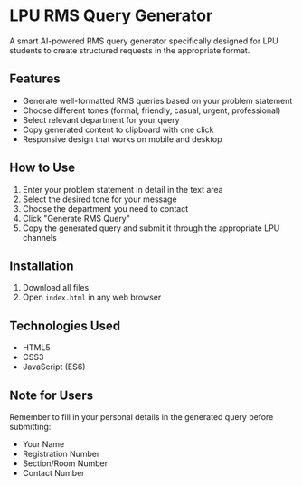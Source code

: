 # LPU RMS Query Generator

A smart AI-powered RMS query generator specifically designed for LPU students to create structured requests in the appropriate format.

## Features

- Generate well-formatted RMS queries based on your problem statement
- Choose different tones (formal, friendly, casual, urgent, professional)
- Select relevant department for your query
- Copy generated content to clipboard with one click
- Responsive design that works on mobile and desktop

## How to Use

1. Enter your problem statement in detail in the text area
2. Select the desired tone for your message
3. Choose the department you need to contact
4. Click "Generate RMS Query"
5. Copy the generated query and submit it through the appropriate LPU channels

## Installation

1. Download all files
2. Open `index.html` in any web browser

## Technologies Used

- HTML5
- CSS3
- JavaScript (ES6)

## Note for Users

Remember to fill in your personal details in the generated query before submitting:
- Your Name
- Registration Number
- Section/Room Number
- Contact Number
